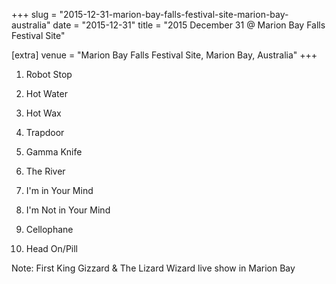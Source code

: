 +++
slug = "2015-12-31-marion-bay-falls-festival-site-marion-bay-australia"
date = "2015-12-31"
title = "2015 December 31 @ Marion Bay Falls Festival Site"

[extra]
venue = "Marion Bay Falls Festival Site, Marion Bay, Australia"
+++

 1. Robot Stop

 2. Hot Water

 3. Hot Wax

 4. Trapdoor

 5. Gamma Knife

 6. The River

 7. I'm in Your Mind

 8. I'm Not in Your Mind

 9. Cellophane

10. Head On/Pill


Note: First King Gizzard & The Lizard Wizard live show in Marion Bay
